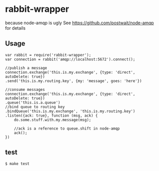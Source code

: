 
# rabbit-wrapper

because node-amqp is ugly
See https://github.com/postwait/node-amqp for details

## Usage
	var rabbit = require('rabbit-wrapper');
	var connection = rabbit('amqp://localhost:5672').connect();
	
	//publish a message
	connection.exchange('this.is.my.exchange', {type: 'direct', autoDelete: true})
	.send('this.is.my.routing.key', {my: 'message', goes: 'here'})

	//consume messages
	connection.exchange('this.is.my.exchange', {type: 'direct', autoDelete: true})
	.queue('this.is.a.queue')
	//bind queue to routing key
	.bindQueue('this.is.my.exchange', 'this.is.my.routing.key')
	.listen({ack: true}, function (msg, ack) {
		do.some.stuff.with.my.message(msg);
		
		//ack is a reference to queue.shift in node-amqp
		ack();	
	})

## test

```sh
$ make test
```
